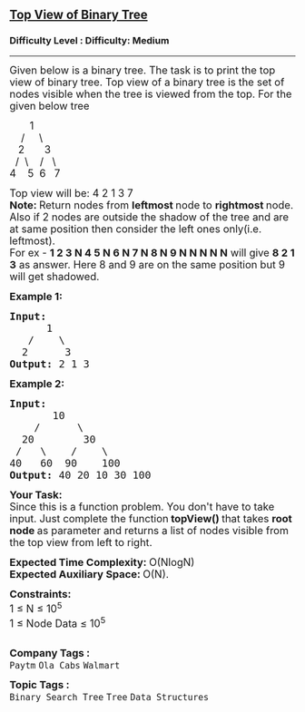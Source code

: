 <h2><a href="https://www.geeksforgeeks.org/problems/top-view-of-binary-tree/1?page=1&status=unsolved&sortBy=submissions">Top View of Binary Tree</a></h2><h3>Difficulty Level : Difficulty: Medium</h3><hr><div class="problems_problem_content__Xm_eO"><p><span style="font-size: 18px;">Given below is a binary tree. The task is to print the top view of binary tree. Top view of a binary tree is the set of nodes visible when the tree is viewed from the top. For the given below tree</span></p>
<p><span style="font-size: 18px;">&nbsp;&nbsp;&nbsp;&nbsp;&nbsp;&nbsp; 1<br>&nbsp;&nbsp;&nbsp; /&nbsp;&nbsp;&nbsp;&nbsp; \<br>&nbsp;&nbsp; 2&nbsp;&nbsp;&nbsp;&nbsp;&nbsp;&nbsp; 3<br>&nbsp; /&nbsp; \&nbsp;&nbsp;&nbsp; /&nbsp;&nbsp; \<br>4&nbsp;&nbsp;&nbsp; 5&nbsp; 6&nbsp;&nbsp; 7</span></p>
<p><span style="font-size: 18px;">Top view will be: 4 2 1 3 7<br><strong>Note: </strong>Return nodes from <strong>leftmost </strong>node to <strong>rightmost </strong>node. Also if 2 nodes are outside the shadow of the tree and are at same position then consider the left ones only(i.e. leftmost).&nbsp;<br>For ex -&nbsp;<strong>1 2 3 N 4 5 N 6 N 7 N 8 N 9 N N N N N</strong> will give&nbsp;<strong>8 2 1 3</strong> as answer. Here 8 and 9 are on the same position but 9 will get shadowed.</span></p>
<p><span style="font-size: 18px;"><strong>Example 1:</strong></span></p>
<pre><span style="font-size: 18px;"><strong>Input:
</strong>&nbsp;     1
  &nbsp;/&nbsp;&nbsp;&nbsp; \
  2&nbsp;&nbsp;&nbsp;&nbsp;&nbsp; 3
<strong>Output: </strong>2 1 3
</span></pre>
<p><span style="font-size: 18px;"><strong>Example 2:</strong></span></p>
<pre><span style="font-size: 18px;"><strong>Input:
</strong>&nbsp;      10
 &nbsp;&nbsp; /&nbsp;&nbsp;&nbsp;&nbsp;&nbsp; \
  20&nbsp; &nbsp;&nbsp;&nbsp; &nbsp; 30
 /&nbsp;&nbsp; \&nbsp;&nbsp;&nbsp;&nbsp;/&nbsp; &nbsp;&nbsp;\
40&nbsp;&nbsp; 60  90&nbsp; &nbsp;&nbsp;100
<strong>Output: </strong>40 20 10 30 100
</span></pre>
<p><strong><span style="font-size: 18px;">Your Task:</span></strong><br><span style="font-size: 18px;">Since this is a function problem. You don't have to take input. Just complete the function<strong>&nbsp;topView() </strong>that takes <strong>root node </strong>as parameter and returns a list of nodes visible from the top view from left to right.</span></p>
<p><span style="font-size: 18px;"><strong>Expected Time Complexity:&nbsp;</strong>O(NlogN)<br><strong>Expected Auxiliary Space:&nbsp;</strong>O(N).</span></p>
<p><span style="font-size: 18px;"><strong>Constraints:</strong><br>1 ≤&nbsp;N ≤&nbsp;10<sup>5</sup><br>1 ≤ Node Data ≤&nbsp;10<sup>5</sup></span><br>&nbsp;</p></div><p><span style=font-size:18px><strong>Company Tags : </strong><br><code>Paytm</code>&nbsp;<code>Ola Cabs</code>&nbsp;<code>Walmart</code>&nbsp;<br><p><span style=font-size:18px><strong>Topic Tags : </strong><br><code>Binary Search Tree</code>&nbsp;<code>Tree</code>&nbsp;<code>Data Structures</code>&nbsp;